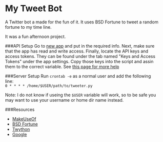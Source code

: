 My Tweet Bot
============

A Twitter bot a made for the fun of it.
It uses BSD Fortune to tweet a random fortune to my time line.

It was a fun afternoon project.

###API Setup
Go to [new app](https://apps.twitter.com/app/new) and put in the required info.
Next, make sure that the app has read and write access. Finally, locate the 
API keys and access tokens. They can be found under the tab named
"Keys and Access Tokens" under the app settings. Copy those keys into the script
and assin them to the correct variable. 
See [this page for more help](http://www.makeuseof.com/tag/how-to-build-a-raspberry-pi-twitter-bot/)

###Server Setup
Run `crontab -e` as a normal user and add the following line:  
`0 * * * * /home/$USER/path/to/tweeter.py`

Note: I do not know if useing the `$USER` variable will work, so to be safe
you may want to use your username or home dir name instead.

###Resources
* [MakeUseOf](http://www.makeuseof.com/tag/how-to-build-a-raspberry-pi-twitter-bot/)
* [BSD Fortune](http://www.bsdfortune.com)
* [Twython](http://twython.readthedocs.org/en/latest/)
* [Google](https://google.com)
